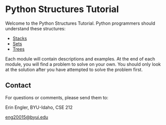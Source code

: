 # Python Structures Tutorial

Welcome to the Python Structures Tutorial.  Python programmers should understand these structures:

- [Stacks](1-stacks.md)
- [Sets](2-sets.md)
- [Trees](3-trees.md)

Each module will contain descriptions and examples.  At the end of each module, you will find a problem to solve on your own.  You should only look at the solution after you have attempted to solve the problem first.

## Contact

For questions or comments, please send them to:

Erin Engler, BYU-Idaho, CSE 212

eng20015@byui.edu